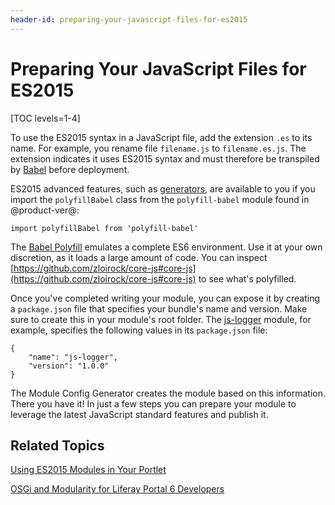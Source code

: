 ```yaml
---
header-id: preparing-your-javascript-files-for-es2015
---
```


# Preparing Your JavaScript Files for ES2015

[TOC levels=1-4]

To use the ES2015 syntax in a JavaScript file, add the extension `.es` to its
name. For example, you rename file `filename.js` to `filename.es.js`. The
extension indicates it uses ES2015 syntax and must therefore be transpiled by
[Babel](https://babeljs.io/) before deployment.

ES2015 advanced features, such as
[generators](https://babeljs.io/docs/learn-es2015/#generators), are available to
you if you import the `polyfillBabel` class from the `polyfill-babel` module
found in @product-ver@:

    import polyfillBabel from 'polyfill-babel'

The [Babel Polyfill](http://babeljs.io/docs/usage/polyfill/) emulates a complete
ES6 environment. Use it at your own discretion, as it loads a large amount of
code. You can inspect
[https://github.com/zloirock/core-js#core-js](https://github.com/zloirock/core-js#core-js)
to see what's polyfilled.

Once you've completed writing your module, you can expose it by creating a
`package.json` file that specifies your bundle's name and version. Make sure to
create this in your module's root folder. The [js-logger](https://github.com/liferay/liferay-docs/tree/7.0.x/develop/tutorials/code/osgi/modules/js-logger)
module, for example, specifies the following values in its `package.json` file:

    {
        "name": "js-logger",
        "version": "1.0.0"
    }

The Module Config Generator creates the module based on this information. There
you have it! In just a few steps you can prepare your module to leverage the
latest JavaScript standard features and publish it.

## Related Topics

[Using ES2015 Modules in Your Portlet](/docs/7-0/tutorials/-/knowledge_base/t/using-es2015-modules-in-your-portlet)

[OSGi and Modularity for Liferay Portal 6 Developers](/docs/7-0/tutorials/-/knowledge_base/t/osgi-and-modularity-for-liferay-6-developers)
